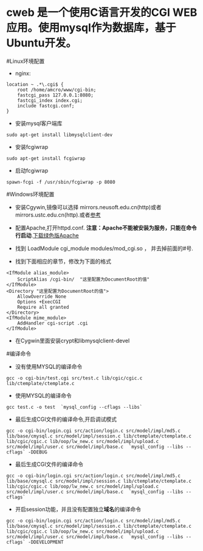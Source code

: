 # cweb 是一个使用C语言开发的CGI WEB应用。使用mysql作为数据库，基于Ubuntu开发。

#Linux环境配置
* nginx:
```
location ~ .*\.cgi$ {
    root /home/amcro/www/cgi-bin;
    fastcgi_pass 127.0.0.1:8080;
    fastcgi_index index.cgi;
    include fastcgi.conf;
}
```
* 安装mysql客户端库
```
sudo apt-get install libmysqlclient-dev
```
* 安装fcgiwrap
```
sudo apt-get install fcgiwrap
```
* 启动fcgiwrap
```
spawn-fcgi -f /usr/sbin/fcgiwrap -p 8080
```

#Windows环境配置
* 安装Cgywin,镜像可以选择 mirrors.neusoft.edu.cn(http)或者mirrors.ustc.edu.cn(http).或者<a href="https://cygwin.com/mirrors.html" target="_blank">参考</a>

* 配置Apache,打开httpd.conf. __注意：Apache不能被安装为服务，只能在命令行启动__.<a href="http://www.apachelounge.com/download/"  target="_blank">下载绿色版Apache</a>

* 找到 LoadModule cgi_module modules/mod_cgi.so ， 并去掉前面的#号.

* 找到下面相应的章节，修改为下面的格式
```
<IfModule alias_module>
    ScriptAlias /cgi-bin/  "这里配置为DocumentRoot的值"
</IfModule>
<Directory "这里配置为DocumentRoot的值">
    AllowOverride None
    Options +ExecCGI
    Require all granted
</Directory>
<IfModule mime_module>
    AddHandler cgi-script .cgi
</IfModule>
```
* 在Cygwin里面安装crypt和libmysqlclient-devel


#编译命令
* 没有使用MYSQL的编译命令
```
gcc -o cgi-bin/test.cgi src/test.c lib/cgic/cgic.c lib/ctemplate/ctemplate.c
```
* 使用MYSQL的编译命令
```
gcc test.c -o test  `mysql_config --cflags --libs`
```
* 最后生成CGI文件的编译命令,开启调试模式
```
gcc -o cgi-bin/login.cgi src/action/login.c src/model/impl/md5.c lib/base/cmysql.c src/model/impl/session.c lib/ctemplate/ctemplate.c lib/cgic/cgic.c lib/oop/lw_new.c src/model/impl/upload.c src/model/impl/user.c src/model/impl/base.c  `mysql_config --libs --cflags` -DDEBUG
```

* 最后生成CGI文件的编译命令
```
gcc -o cgi-bin/login.cgi src/action/login.c src/model/impl/md5.c lib/base/cmysql.c src/model/impl/session.c lib/ctemplate/ctemplate.c lib/cgic/cgic.c lib/oop/lw_new.c src/model/impl/upload.c src/model/impl/user.c src/model/impl/base.c  `mysql_config --libs --cflags`
```

* 开启session功能，并且没有配置独立**域名**的编译命令
```
gcc -o cgi-bin/login.cgi src/action/login.c src/model/impl/md5.c lib/base/cmysql.c src/model/impl/session.c lib/ctemplate/ctemplate.c lib/cgic/cgic.c lib/oop/lw_new.c src/model/impl/upload.c src/model/impl/user.c src/model/impl/base.c  `mysql_config --libs --cflags` -DDEVELOPMENT
```
